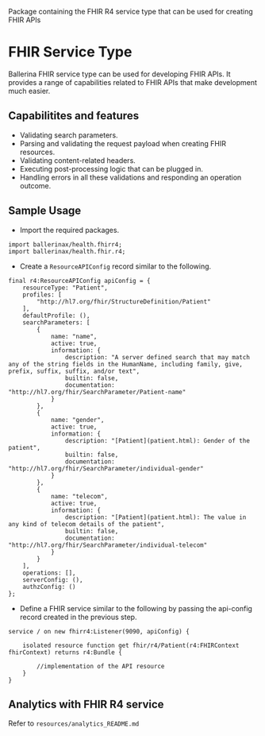 Package containing the FHIR R4 service type that can be used for creating FHIR APIs

# FHIR Service Type

Ballerina FHIR service type can be used for developing FHIR APIs. It provides a range of capabilities related to FHIR APIs that make development much easier.

## Capabilitites and features

- Validating search parameters.
- Parsing and validating the request payload when creating FHIR resources.
- Validating content-related headers.
- Executing post-processing logic that can be plugged in.
- Handling errors in all these validations and responding an operation outcome.

## Sample Usage

- Import the required packages.

```ballerina
import ballerinax/health.fhirr4;
import ballerinax/health.fhir.r4;
```

- Create a `ResourceAPIConfig` record similar to the following.

```ballerina
final r4:ResourceAPIConfig apiConfig = {
    resourceType: "Patient",
    profiles: [
        "http://hl7.org/fhir/StructureDefinition/Patient"
    ],
    defaultProfile: (),
    searchParameters: [
        {
            name: "name",
            active: true,
            information: {
                description: "A server defined search that may match any of the string fields in the HumanName, including family, give, prefix, suffix, suffix, and/or text",
                builtin: false,
                documentation: "http://hl7.org/fhir/SearchParameter/Patient-name"
            }
        },
        {
            name: "gender",
            active: true,
            information: {
                description: "[Patient](patient.html): Gender of the patient",
                builtin: false,
                documentation: "http://hl7.org/fhir/SearchParameter/individual-gender"
            }
        },
        {
            name: "telecom",
            active: true,
            information: {
                description: "[Patient](patient.html): The value in any kind of telecom details of the patient",
                builtin: false,
                documentation: "http://hl7.org/fhir/SearchParameter/individual-telecom"
            }
        }
    ],
    operations: [],
    serverConfig: (),
    authzConfig: ()
};
```

- Define a FHIR service similar to the following by passing the api-config record created in the previous step.

```ballerina
service / on new fhirr4:Listener(9090, apiConfig) {

    isolated resource function get fhir/r4/Patient(r4:FHIRContext fhirContext) returns r4:Bundle {

        //implementation of the API resource
    }
}
```

## Analytics with FHIR R4 service

Refer to `resources/analytics_README.md`
